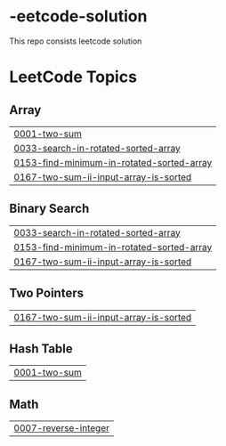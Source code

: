 # -eetcode-solution
This repo consists leetcode solution

<!---LeetCode Topics Start-->
# LeetCode Topics
## Array
|  |
| ------- |
| [0001-two-sum](https://github.com/Chanda9528/leetcodeSolutions/tree/master/0001-two-sum) |
| [0033-search-in-rotated-sorted-array](https://github.com/Chanda9528/leetcodeSolutions/tree/master/0033-search-in-rotated-sorted-array) |
| [0153-find-minimum-in-rotated-sorted-array](https://github.com/Chanda9528/leetcodeSolutions/tree/master/0153-find-minimum-in-rotated-sorted-array) |
| [0167-two-sum-ii-input-array-is-sorted](https://github.com/Chanda9528/leetcodeSolutions/tree/master/0167-two-sum-ii-input-array-is-sorted) |
## Binary Search
|  |
| ------- |
| [0033-search-in-rotated-sorted-array](https://github.com/Chanda9528/leetcodeSolutions/tree/master/0033-search-in-rotated-sorted-array) |
| [0153-find-minimum-in-rotated-sorted-array](https://github.com/Chanda9528/leetcodeSolutions/tree/master/0153-find-minimum-in-rotated-sorted-array) |
| [0167-two-sum-ii-input-array-is-sorted](https://github.com/Chanda9528/leetcodeSolutions/tree/master/0167-two-sum-ii-input-array-is-sorted) |
## Two Pointers
|  |
| ------- |
| [0167-two-sum-ii-input-array-is-sorted](https://github.com/Chanda9528/leetcodeSolutions/tree/master/0167-two-sum-ii-input-array-is-sorted) |
## Hash Table
|  |
| ------- |
| [0001-two-sum](https://github.com/Chanda9528/leetcodeSolutions/tree/master/0001-two-sum) |
## Math
|  |
| ------- |
| [0007-reverse-integer](https://github.com/Chanda9528/leetcodeSolutions/tree/master/0007-reverse-integer) |
<!---LeetCode Topics End-->